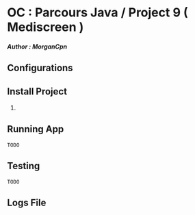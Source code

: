 # OC : Parcours Java / Project 9 ( Mediscreen )
##### Author : **_MorganCpn_**

## Configurations

	
## Install Project

1. 

## Running App

`TODO`

## Testing

`TODO`

## Logs File
